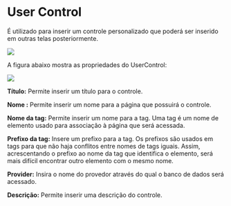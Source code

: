 # User Control

É utilizado para inserir um controle personalizado que poderá ser inserido em outras telas posteriormente.

![](http://www.gvinci.com.br/manual/modulosg7_1_5.png)

A figura abaixo mostra as propriedades do UserControl:

![](http://www.gvinci.com.br/manual/userctlgv5.png)

**Título:** Permite inserir um título para o controle.

**Nome :** Permite inserir um nome para a página que possuirá o controle.

**Nome da tag:** Permite inserir um nome para a tag. Uma tag é um nome de elemento usado para associação à página que será acessada.

**Prefixo da tag:** Insere um prefixo para a tag. Os prefixos são usados em tags para que não haja conflitos entre nomes de tags iguais. Assim, acrescentando o prefixo ao nome da tag que identifica o elemento, será mais difícil encontrar outro elemento com o mesmo nome.

**Provider:** Insira o nome do provedor através do qual o banco de dados será acessado.

**Descrição:** Permite inserir uma descrição do controle.


